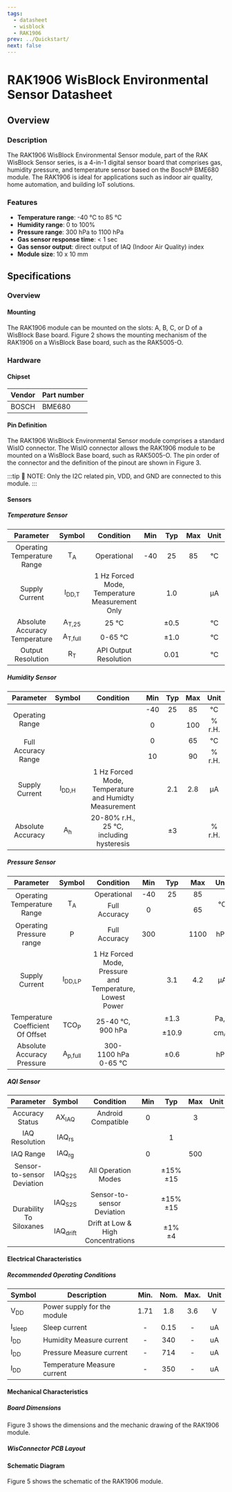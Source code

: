 ```yaml
---
tags:
  - datasheet
  - wisblock
  - RAK1906
prev: ../Quickstart/
next: false
---
```


# RAK1906 WisBlock Environmental Sensor Datasheet

## Overview

### Description

The RAK1906 WisBlock Environmental Sensor module, part of the RAK WisBlock Sensor series, is a 4-in-1 digital sensor board that comprises gas, humidity pressure, and temperature sensor based on the Bosch® BME680 module. The RAK1906 is ideal for applications such as indoor air quality, home automation, and building IoT solutions. 

### Features 
* **Temperature range**: -40&nbsp;°C to 85&nbsp;°C
* **Humidity range**: 0 to 100%
* **Pressure range**: 300&nbsp;hPa to 1100&nbsp;hPa
* **Gas sensor response time**: < 1&nbsp;sec
* **Gas sensor output**: direct output of IAQ (Indoor Air Quality) index
* **Module size**: 10 x 10&nbsp;mm

## Specifications

### Overview
<!-- Insert Picture of Sensor with its dimensions -->

#### Mounting
The RAK1906 module can be mounted on the slots: A, B, C, or D of a WisBlock Base board. Figure 2 shows the mounting mechanism of the RAK1906 on a WisBlock Base board, such as the RAK5005-O.

<rk-img
  src="/assets/images/wisblock/rak1906/datasheet/RAK19xx_mounting.png"
  width="50%"
  caption="RAK1906 WisBlock Environmental Sensor Mounting"
/>

### Hardware

#### Chipset

| Vendor | Part number |
| --     | --          |
| BOSCH  | BME680      |

#### Pin Definition
The RAK1906 WisBlock Environmental Sensor module comprises a standard WisIO connector. The WisIO connector allows the RAK1906 module to be mounted on a WisBlock Base board, such as RAK5005-O. The pin order of the connector and the definition of the pinout are shown in Figure 3. 


:::tip 📝 NOTE:
Only the I2C related pin, VDD, and GND are connected to this module. 
:::

<rk-img
  src="/assets/images/wisblock/rak1906/datasheet/RAK1906_connector_pinout.png"
  width="50%"
  caption="RAK1906 WisBlock Environmental Sensor Pinout"
/>


#### Sensors

##### Temperature Sensor

<table  style="text-align: center">
<thead>
  <tr>
    <th>Parameter</th>
    <th>Symbol</th>
    <th>Condition</th>
    <th>Min</th>
    <th>Typ</th>
    <th>Max</th>
    <th>Unit</th>
  </tr>
</thead>
<tbody>
  <tr>
    <td>Operating Temperature Range</td>
    <td>T<sub>A</sub></td>
    <td>Operational</td>
    <td>-40</td>
    <td>25</td>
    <td>85</td>
    <td>°C</td>
  </tr>
  <tr>
    <td>Supply Current</td>
    <td>I<sub>DD,T</sub></td>
    <td>1&nbsp;Hz Forced Mode, Temperature Measurement Only</td>
    <td></td>
    <td>1.0</td>
    <td></td>
    <td>µA</td>
  </tr>
  <tr>
    <td rowspan="2">Absolute Accuracy Temperature</td>
    <td>A<sub>T,25</sub></td>
    <td>25&nbsp;°C</td>
    <td></td>
    <td>±0.5</td>
    <td></td>
    <td>°C</td>
  </tr>
  <tr>
    <td>A<sub>T,full</sub></td>
    <td>0-65&nbsp;°C</td>
    <td></td>
    <td>±1.0</td>
    <td></td>
    <td>°C</td>
  </tr>
  <tr>
    <td>Output Resolution</td>
    <td>R<sub>T</sub></td>
    <td>API Output Resolution </td>
    <td></td>
    <td>0.01</td>
    <td></td>
    <td>°C</td>
  </tr>
</tbody>
</table>

##### Humidity Sensor

<table style="text-align: center">
<thead>
  <tr>
    <th>Parameter</th>
    <th>Symbol</th>
    <th>Condition</th>
    <th>Min</th>
    <th>Typ</th>
    <th>Max</th>
    <th>Unit</th>
  </tr>
</thead>
<tbody>
  <tr>
    <td rowspan="2">Operating Range</td>
    <td></td>
    <td></td>
    <td>-40</td>
    <td>25</td>
    <td>85</td>
    <td>°C</td>
  </tr>
  <tr>
    <td></td>
    <td></td>
    <td>0</td>
    <td></td>
    <td>100</td>
    <td>% r.H.</td>
  </tr>
  <tr>
    <td rowspan="2">Full Accuracy Range</td>
    <td></td>
    <td></td>
    <td>0</td>
    <td></td>
    <td>65</td>
    <td>°C</td>
  </tr>
  <tr>
    <td></td>
    <td></td>
    <td>10</td>
    <td></td>
    <td>90</td>
    <td>% r.H.</td>
  </tr>
  <tr>
    <td>Supply Current </td>
    <td>I<sub>DD,H</sub></td>
    <td>1 Hz Forced Mode, <br>Temperature and Humidty Measurement</td>
    <td></td>
    <td>2.1</td>
    <td>2.8</td>
    <td>µA</td>
  </tr>
  <tr>
    <td>Absolute Accuracy</td>
    <td>A<sub>h</sub></td>
    <td>20-80% r.H., 25&nbsp;°C, including hysteresis</td>
    <td></td>
    <td>±3</td>
    <td></td>
    <td>% r.H.</td>
  </tr>
</tbody>
</table>

##### Pressure Sensor

<table style="text-align: center">
<thead>
  <tr>
    <th>Parameter</th>
    <th>Symbol</th>
    <th>Condition</th>
    <th>Min</th>
    <th>Typ</th>
    <th>Max </th>
    <th>Unit</th>
  </tr>
</thead>
<tbody>
  <tr>
    <td rowspan="2">Operating Temperature Range</td>
    <td rowspan="2">T<sub>A</sub></td>
    <td>Operational</td>
    <td>-40</td>
    <td>25</td>
    <td>85</td>
    <td rowspan="2">°C</td>
  </tr>
  <tr>
    <td>Full Accuracy</td>
    <td>0</td>
    <td></td>
    <td>65</td>
  </tr>
  <tr>
    <td>Operating Pressure range</td>
    <td>P</td>
    <td>Full Accuracy</td>
    <td>300</td>
    <td></td>
    <td>1100</td>
    <td>hPa</td>
  </tr>
  <tr>
    <td>Supply Current</td>
    <td>I<sub>DD,LP</sub></td>
    <td>1 Hz Forced Mode, Pressure<br>and Temperature, Lowest Power</td>
    <td></td>
    <td>3.1</td>
    <td>4.2</td>
    <td>µA</td>
  </tr>
  <tr>
    <td rowspan="2">Temperature Coefficient Of Offset</td>
    <td rowspan="2">TCO<sub>P</sub></td>
    <td rowspan="2">25-40&nbsp;°C, 900&nbsp;hPa</td>
    <td></td>
    <td>±1.3</td>
    <td></td>
    <td>Pa,K</td>
  </tr>
  <tr>
    <td></td>
    <td>±10.9</td>
    <td></td>
    <td>cm/K</td>
  </tr>
  <tr>
    <td>Absolute Accuracy Pressure</td>
    <td>A<sub>p,full</sub></td>
    <td>300-1100&nbsp;hPa <br>0-65&nbsp;°C</td>
    <td></td>
    <td>±0.6</td>
    <td></td>
    <td>hPa</td>
  </tr>
</tbody>
</table>

##### AQI Sensor

<table style="text-align: center">
<thead>
  <tr>
    <th>Parameter</th>
    <th>Symbol</th>
    <th>Condition</th>
    <th>Min</th>
    <th>Typ</th>
    <th>Max </th>
    <th>Unit</th>
  </tr>
</thead>
<tbody>
  <tr>
    <td>Accuracy Status</td>
    <td>AX<sub>IAQ</sub></td>
    <td>Android Compatible</td>
    <td>0</td>
    <td></td>
    <td>3</td>
    <td></td>
  </tr>
  <tr>
    <td>IAQ Resolution</td>
    <td>IAQ<sub>rs</sub></td>
    <td></td>
    <td></td>
    <td>1</td>
    <td></td>
    <td></td>
  </tr>
  <tr>
    <td>IAQ Range</td>
    <td>IAQ<sub>rg</sub></td>
    <td></td>
    <td>0</td>
    <td></td>
    <td>500</td>
    <td></td>
  </tr>
  <tr>
    <td>Sensor-to-sensor Deviation</td>
    <td>IAQ<sub>S2S</sub></td>
    <td>All Operation Modes</td>
    <td></td>
    <td>±15%<br>±15</td>
    <td></td>
    <td></td>
  </tr>
  <tr>
    <td rowspan="2">Durability To Siloxanes </td>
    <td>IAQ<sub>S2S</sub></td>
    <td>Sensor-to-sensor Deviation</td>
    <td></td>
    <td>±15%<br>±15</td>
    <td></td>
    <td></td>
  </tr>
  <tr>
    <td>IAQ<sub>drift</sub></td>
    <td>Drift at Low &amp; High Concentrations</td>
    <td></td>
    <td>±1%<br>±4</td>
    <td></td>
    <td></td>
  </tr>
</tbody>
</table>

#### Electrical Characteristics

##### Recommended Operating Conditions

| Symbol            | Description                 | Min. | Nom. | Max. | Unit |
| ----------------- | --------------------------- | :--: | :--: | :--: | :--: |
| V<sub>DD</sub>    | Power supply for the module | 1.71 | 1.8  | 3.6  |  V   |
| I<sub>sleep</sub> | Sleep current               |  -   | 0.15 |  -   |  uA  |
| I<sub>DD</sub>    | Humidity Measure current    |  -   | 340  |  -   |  uA  |
| I<sub>DD</sub>    | Pressure Measure current    |  -   | 714  |  -   |  uA  |
| I<sub>DD</sub>    | Temperature Measure current |  -   | 350  |  -   |  uA  |

#### Mechanical Characteristics

##### Board Dimensions

Figure 3 shows the dimensions and the mechanic drawing of the RAK1906 module.

<rk-img
  src="/assets/images/wisblock/rak1906/datasheet/RAK19xx_mechanic_drawing.png"
  width="60%"
  caption="RAK1906 WisBlock Environmental Sensor Mechanic Drawing"
/>

##### WisConnector PCB Layout

<rk-img
  src="/assets/images/wisblock/rak1906/datasheet/MxxS1003K6M.png"
  width="100%"
  caption="WisConnector PCB footprint and recommendations"
/>

#### Schematic Diagram

Figure 5 shows the schematic of the RAK1906 module.

<rk-img
  src="/assets/images/wisblock/rak1906/datasheet/rak1906-schematic.png"
  width="100%"
  caption="RAK1906 WisBlock Environmental Sensor schematics"
/>
